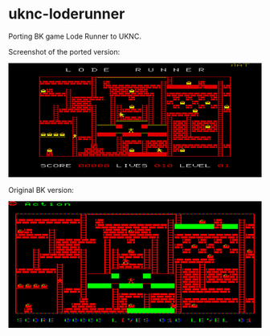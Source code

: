 # uknc-loderunner
Porting BK game Lode Runner to UKNC.

Screenshot of the ported version:

![](screenshot/current-level.png)

Original BK version:

![](original/20150121215027063.png)